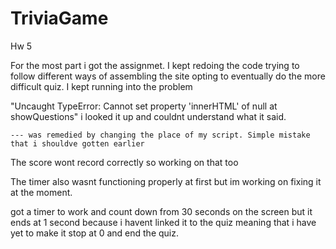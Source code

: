 # TriviaGame
Hw 5

For the most part i got the assignmet. I kept redoing the code trying to follow different ways of assembling the site opting to eventually do the more difficult quiz. I kept running into the problem 

"Uncaught TypeError: Cannot set property 'innerHTML' of null
    at showQuestions" i looked it up and couldnt understand what it said. 

    --- was remedied by changing the place of my script. Simple mistake that i shouldve gotten earlier

The score wont record correctly so working on that too

The timer also wasnt functioning properly at first but im working on fixing it at the moment. 

got a timer to work and count down from 30 seconds on the screen but it ends at 1 second because i havent linked it to the quiz meaning that i have yet to make it stop at 0 and end the quiz.